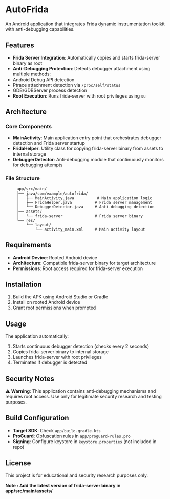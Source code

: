 # AutoFrida

An Android application that integrates Frida dynamic instrumentation toolkit with anti-debugging capabilities.

## Features

- **Frida Server Integration**: Automatically copies and starts frida-server binary as root
- **Anti-Debugging Protection**: Detects debugger attachment using multiple methods:
- Android Debug API detection
- Ptrace attachment detection via `/proc/self/status`
- GDB/GDBServer process detection
- **Root Execution**: Runs frida-server with root privileges using `su`

## Architecture

### Core Components

- **MainActivity**: Main application entry point that orchestrates debugger detection and Frida server startup
- **FridaHelper**: Utility class for copying frida-server binary from assets to internal storage
- **DebuggerDetector**: Anti-debugging module that continuously monitors for debugging attempts

### File Structure
```
     app/src/main/
     ├── java/com/example/autofrida/
     │   ├── MainActivity.java          # Main application logic
     │   ├── FridaHelper.java          # Frida server management
     │   └── DebuggerDetector.java     # Anti-debugging detection
     ├── assets/
     │   └── frida-server              # Frida server binary
     └── res/
         └── layout/
             └── activity_main.xml     # Main activity layout
```

## Requirements

- **Android Device**: Rooted Android device
- **Architecture**: Compatible frida-server binary for target architecture
- **Permissions**: Root access required for frida-server execution

## Installation

1. Build the APK using Android Studio or Gradle
2. Install on rooted Android device
3. Grant root permissions when prompted

## Usage

The application automatically:
1. Starts continuous debugger detection (checks every 2 seconds)
2. Copies frida-server binary to internal storage
3. Launches frida-server with root privileges
4. Terminates if debugger is detected

## Security Notes

⚠️ **Warning**: This application contains anti-debugging mechanisms and requires root access. Use only for legitimate security research and testing
     purposes.

## Build Configuration

- **Target SDK**: Check `app/build.gradle.kts`
- **ProGuard**: Obfuscation rules in `app/proguard-rules.pro`
- **Signing**: Configure keystore in `keystore.properties` (not included in repo)

## License

This project is for educational and security research purposes only.



**Note : Add the latest version of frida-server binary in app/src/main/assets/**
